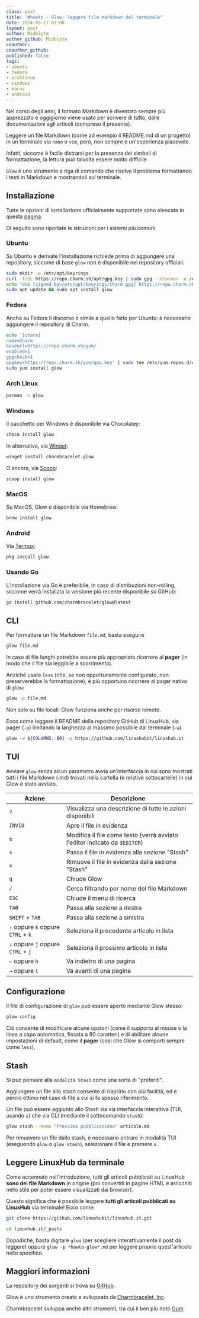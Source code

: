 ```yaml
---
class: post
title: "#howto - Glow: leggere file markdown dal terminale"
date: 2024-05-17 07:00
layout: post
author: Midblyte
author_github: Midblyte
coauthor:
coauthor_github:
published: false
tags:
- ubuntu
- fedora
- archlinux
- windows
- macos
- android
---
```


Nel corso degli anni, il formato Markdown è diventato sempre più apprezzato e oggigiorno viene usato per scrivere di tutto, dalle documentazioni agli articoli (compreso il presente).

Leggere un file Markdown (come ad esempio il README.md di un progetto) in un terminale via `nano` o `vim`, però, non sempre è un'esperienza piacevole.

Infatti, siccome è facile distrarsi per la presenza dei simboli di formattazione, la lettura può talvolta essere molto difficile.

`Glow` è uno strumento a riga di comando che risolve il problema formattando i testi in Markdown e mostrandoli sul terminale.


## Installazione

Tutte le opzioni di installazione ufficialmente supportate sono elencate in questa [pagina](https://github.com/charmbracelet/glow#installation).

Di seguito sono riportate le istruzioni per i sistemi più comuni.

### Ubuntu

Su Ubuntu e derivate l'installazione richiede prima di aggiungere una repository, siccome di base `glow` non è disponibile nei repository ufficiali.

```bash
sudo mkdir -p /etc/apt/keyrings
curl -fsSL https://repo.charm.sh/apt/gpg.key | sudo gpg --dearmor -o /etc/apt/keyrings/charm.gpg
echo "deb [signed-by=/etc/apt/keyrings/charm.gpg] https://repo.charm.sh/apt/ * *" | sudo tee /etc/apt/sources.list.d/charm.list
sudo apt update && sudo apt install glow
```

### Fedora

Anche su Fedora il discorso è simile a quello fatto per Ubuntu: è necessario aggiungere il repository di Charm.

```bash
echo '[charm]
name=Charm
baseurl=https://repo.charm.sh/yum/
enabled=1
gpgcheck=1
gpgkey=https://repo.charm.sh/yum/gpg.key' | sudo tee /etc/yum.repos.d/charm.repo
sudo yum install glow
```

### Arch Linux

```bash
pacman -S glow
```

### Windows

Il pacchetto per Windows è disponibile via Chocolatey:

```bash
choco install glow
```

In alternativa, via [Winget](https://learn.microsoft.com/it-it/windows/package-manager/winget/):

```bash
winget install charmbracelet.glow
```

O ancora, via [Scoop](https://scoop.sh):

```bash
scoop install glow
```

### MacOS

Su MacOS, Glow è disponibile via Homebrew:

```bash
brew install glow
```

### Android

Via [Termux](https://linuxhub.it/articles/howto-termux-linux-su-android/):

```bash
pkg install glow
```

### Usando Go

L'installazione via Go è preferibile, in caso di distribuzioni non-rolling, siccome verrà installata la versione più recente disponibile su GitHub:

```bash
go install github.com/charmbracelet/glow@latest
```

## CLI

Per formattare un file Markdown `file.md`, basta eseguire

```bash
glow file.md
```

In caso di file lunghi potrebbe essere più appropriato ricorrere al **pager** (in modo che il file sia leggibile a scorrimento).

Anziché usare `less` (che, se non opportunamente configurato, non preserverebbe la formattazione), è più opportuno ricorrere al pager nativo di `glow`:

```bash
glow -p file.md
```

Non solo su file locali: Glow funziona anche per risorse remote.

Ecco come leggere il README della repository GitHub di LinuxHub, via pager (`-p`) limitando la larghezza al massimo possibile dal terminale (`-w`).

```bash
glow -w ${COLUMNS:-80} -p https://github.com/linuxhubit/linuxhub.it
```


## TUI

Avviare `glow` senza alcun parametro avvia un'interfaccia in cui sono mostrati tutti i file Markdown (.md) trovati nella cartella (e relative sottocartelle) in cui Glow è stato avviato.

| Azione                                        | Descrizione                                                                        |
|-----------------------------------------------|------------------------------------------------------------------------------------|
| `?`                                           | Visualizza una descrizione di tutte le azioni disponibili                          |
| `INVIO`                                       | Apre il file in evidenza                                                           |
| `e`                                           | Modifica il file come testo (verrà avviato l'editor indicato da `$EDITOR`)         |
| `s`                                           | Passa il file in evidenza alla sezione "Stash"                                     |
| `x`                                           | Rimuove il file in evidenza dalla sezione "Stash"                                  |
| `q`                                           | Chiude Glow                                                                        |
| `/`                                           | Cerca filtrando per nome del file Markdown                                         |
| `ESC`                                         | Chiude il menu di ricerca                                                          |
| `TAB`                                         | Passa alla sezione a destra                                                        |
| `SHIFT` + `TAB`                               | Passa alla sezione a sinistra                                                      |
| `↑` oppure `k` oppure `CTRL` + `k`            | Seleziona il precedente articolo in lista                                          |
| `↓` oppure `j` oppure `CTRL` + `j`            | Seleziona il prossimo articolo in lista                                            |
| `←` oppure `h`                                | Va indietro di una pagina                                                          |
| `→` oppure `l`                                | Va avanti di una pagina                                                            |


## Configurazione

Il file di configurazione di `glow` può essere aperto mediante Glow stesso:

```bash
glow config
```

Ciò consente di modificare alcune opzioni (come il supporto al mouse o la linea a capo automatica, fissata a 80 caratteri) e di abilitare alcune impostazioni di default, come il **pager** (così che Glow si comporti sempre come `less`),


## Stash

Si può pensare alla `modalità Stash` come una sorta di "preferiti".

Aggiungere un file allo stash consente di riaprirlo con più facilità, ed è perciò ottimo nel caso di file a cui si fa spesso riferimento.

Un file può essere aggiunto allo Stash sia via interfaccia interattiva (TUI, usando `s`) che via CLI (mediante il sottocomando `stash`):

```bash
glow stash --memo "Prossima pubblicazione" articolo.md
```

Per rimuovere un file dallo stash, è necessario entrare in modalità TUI (eseguendo `glow` o `glow stash`), selezionare il file e premere `x`.


## Leggere LinuxHub da terminale

Come accennato nell'introduzione, tutti gli articoli pubblicati su LinuxHub **sono dei file Markdown** in origine (poi convertiti in pagine HTML e arricchiti nello stile per poter essere visualizzati dai browser).

Questo significa che è possibile leggere **tutti gli articoli pubblicati su LinuxHub** via terminale! Ecco come:

```bash
git clone https://github.com/linuxhubit/linuxhub.it.git

cd linuxhub.it/_posts
```

Dopodiché, basta digitare `glow` (per scegliere interattivamente il post da leggere) oppure `glow -p *howto-glow*.md` per leggere proprio quest'articolo nello specifico.


## Maggiori informazioni

La repository dei sorgenti si trova su [GitHub](https://github.com/charmbracelet/glow).

Glow è uno strumento creato e sviluppato da [Charmbracelet, Inc](https://github.com/charmbracelet/).

Charmbracelet sviluppa anche altri strumenti, tra cui il ben più noto [Gum](https://linuxhub.it/articles/howto-gum-per-script-piu-soddisfacenti/).
